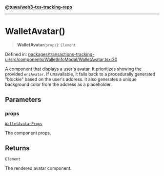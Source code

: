 [**@tuwa/web3-txs-tracking-repo**](../../../README.md)

***

# WalletAvatar()

> **WalletAvatar**(`props`): `Element`

Defined in: [packages/transactions-tracking-ui/src/components/WalletInfoModal/WalletAvatar.tsx:30](https://github.com/TuwaIO/web3-transactions-tracking/blob/a1e18c8dd44998cdb601034c1ed713d4d7c5d2f9/packages/transactions-tracking-ui/src/components/WalletInfoModal/WalletAvatar.tsx#L30)

A component that displays a user's avatar.
It prioritizes showing the provided `ensAvatar`. If unavailable, it falls back
to a procedurally generated "blockie" based on the user's address.
It also generates a unique background color from the address as a placeholder.

## Parameters

### props

[`WalletAvatarProps`](../type-aliases/WalletAvatarProps.md)

The component props.

## Returns

`Element`

The rendered avatar component.
